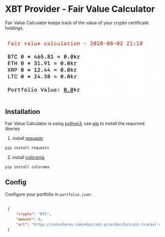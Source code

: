 # XBT Provider - Fair Value Calculator
Fair Value Calculator keeps track of the value of your crypto certificate holdings.

![example image](https://github.com/wilhelmuggla/fair-value/blob/master/example-image.png)

## Installation
Fair Value Calculator is using [python3](https://www.python.org/download/releases/3.0/), use [pip](https://pip.pypa.io/en/stable/) to install the requrired liberies



1. install [requests](https://requests.readthedocs.io/en/master/)
```bash
pip install requests
```

2. install [colorama](https://pypi.org/project/colorama/)
```bash
pip install colorama
```



## Config

Configure your portfolio in `portfolio.json`:

   ```json
 
    {
        "crypto": "BTC",
        "amount": 0,
        "url": "https://coinshares.com/etps/xbt-provider/bitcoin-tracker-one"
    }
   ```
